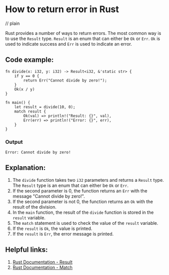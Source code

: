 # How to return error in Rust
// plain

Rust provides a number of ways to return errors. The most common way is to use the `Result` type. `Result` is an enum that can either be `Ok` or `Err`. `Ok` is used to indicate success and `Err` is used to indicate an error.

## Code example:

```
fn divide(x: i32, y: i32) -> Result<i32, &'static str> {
    if y == 0 {
        return Err("Cannot divide by zero!");
    }
    Ok(x / y)
}

fn main() {
    let result = divide(10, 0);
    match result {
        Ok(val) => println!("Result: {}", val),
        Err(err) => println!("Error: {}", err),
    }
}
```

### Output

```
Error: Cannot divide by zero!
```

## Explanation:

1. The `divide` function takes two `i32` parameters and returns a `Result` type. The `Result` type is an enum that can either be `Ok` or `Err`.
2. If the second parameter is 0, the function returns an `Err` with the message "Cannot divide by zero!".
3. If the second parameter is not 0, the function returns an `Ok` with the result of the division.
4. In the `main` function, the result of the `divide` function is stored in the `result` variable.
5. The `match` statement is used to check the value of the `result` variable.
6. If the `result` is `Ok`, the value is printed.
7. If the `result` is `Err`, the error message is printed.

## Helpful links:

1. [Rust Documentation - Result](https://doc.rust-lang.org/std/result/)
2. [Rust Documentation - Match](https://doc.rust-lang.org/book/ch06-02-match.html)